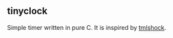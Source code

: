 ## tinyclock
Simple timer written in pure C. It is inspired by [tmlshock](https://github.com/yorukot/tmlshock).
